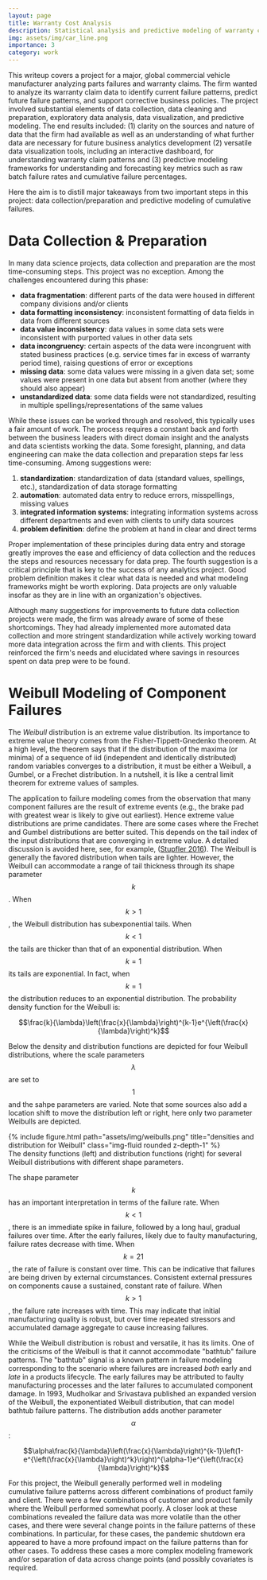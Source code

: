 ```yaml
---
layout: page
title: Warranty Cost Analysis 
description: Statistical analysis and predictive modeling of warranty claims for a major global automotive parts manufacturer
img: assets/img/car_line.png
importance: 3
category: work
---
```


This writeup covers a project for a major, global commercial vehicle manufacturer analyzing parts failures and warranty claims. The firm wanted to analyze its warranty claim data to identify current failure patterns, predict future failure patterns, and support corrective business policies. The project involved substantial elements of data collection, data cleaning and preparation, exploratory data analysis, data visualization, and predictive modeling. The end results included: (1) clarity on the sources and nature of data that the firm had available as well as an understanding of what further data are necessary for future business analytics development (2) versatile data visualization tools, including an interactive dashboard, for understanding warranty claim patterns and (3) predictive modeling frameworks for understanding and forecasting key metrics such as raw batch failure rates and cumulative failure percentages.

Here the aim is to distill major takeaways from two important steps in this project: data collection/preparation and predictive modeling of cumulative failures.

# Data Collection & Preparation

In many data science projects, data collection and preparation are the most time-consuming steps. This project was no exception. Among the challenges encountered during this phase:

* **data fragmentation**: different parts of the data were housed in different company divisions and/or clients
* **data formatting inconsistency**: inconsistent formatting of data fields in data from different sources
* **data value inconsistency**: data values in some data sets were inconsistent with purported values in other data sets
* **data incongruency**: certain aspects of the data were incongruent with stated business practices (e.g. service times far in excess of warranty period time), raising questions of error or exceptions
* **missing data**: some data values were missing in a given data set; some values were present in one data but absent from another (where they should also appear)
* **unstandardized data**: some data fields were not standardized, resulting in multiple spellings/representations of the same values

While these issues can be worked through and resolved, this typically uses a fair amount of work. The process requires a constant back and forth between the business leaders with direct domain insight and the analysts and data scientists working the data. Some foresight, planning, and data engineering can make the data collection and preparation steps far less time-consuming. Among suggestions were:

1. **standardization**: standardization of data (standard values, spellings, etc.), standardization of data storage formatting
2. **automation**: automated data entry to reduce errors, misspellings, missing values
3. **integrated information systems**: integrating information systems across different departments and even with clients to unify data sources
4. **problem definition**: define the problem at hand in clear and direct terms

Proper implementation of these principles during data entry and storage greatly improves the ease and efficiency of data collection and the reduces the steps and resources necessary for data prep. The fourth suggestion is a critical principle that is key to the success of any analytics project. Good problem definition makes it clear what data is needed and what modeling frameworks might be worth exploring. Data projects are only valuable insofar as they are in line with an organization's objectives.

Although many suggestions for improvements to future data collection projects were made, the firm was already aware of some of these shortcomings. They had already implemented more automated data collection and more stringent standardization while actively working toward more data integration across the firm and with clients. This project reinforced the firm's needs and elucidated where savings in resources spent on data prep were to be found.

# Weibull Modeling of Component Failures

The *Weibull* distribution is an extreme value distribution. Its importance to extreme value theory comes from the Fisher-Tippett-Gnedenko theorem. At a high level, the theorem says that if the distribution of the maxima (or minima) of a sequence of iid (independent and identically distributed) random variables converges to a distribution, it must be either a Weibull, a Gumbel, or a Frechet distribution. In a nutshell, it is like a central limit theorem for extreme values of samples.

The application to failure modeling comes from the observation that many component failures are the result of extreme events (e.g., the brake pad with greatest wear is likely to give out earliest). Hence extreme value distributions are prime candidates. There are some cases where the Frechet and Gumbel distributions are better suited. This depends on the tail index of the input distributions that are converging in extreme value. A detailed discussion is avoided here, see, for example, (<a href="https://doi.org/10.1016/j.jmva.2015.10.015">Stupfler 2016</a>). The Weibull is generally the favored distribution when tails are lighter. However, the Weibull can accommodate a range of tail thickness through its shape parameter $$k$$. When $$k>1$$, the Weibull distribution has subexponential tails. When $$k<1$$ the tails are thicker than that of an exponential distribution. When $$k=1$$ its tails are exponential. In fact, when $$k=1$$ the distribution reduces to an exponential distribution. The probability density function for the Weibull is:

$$\frac{k}{\lambda}\left(\frac{x}{\lambda}\right)^{k-1}e^{\left(\frac{x}{\lambda}\right)^k}$$

Below the density and distribution functions are depicted for four Weibull distributions, where the scale parameters $$\lambda$$ are set to $$1$$ and the sahpe parameters are varied. Note that some sources also add a location shift to move the distribution left or right, here only two parameter Weibulls are depicted. 

<div class="row">
    <div class="col-sm mt-3 mt-md-0">
        {% include figure.html path="assets/img/weibulls.png" title="densities and distribution for Weibull" class="img-fluid rounded z-depth-1" %}
    </div>
</div>
<div class="caption">
    The density functions (left) and distribution functions (right) for several Weibull distributions with different shape parameters.
</div>

The shape parameter $$k$$ has an important interpretation in terms of the failure rate. When $$k<1$$, there is an immediate spike in failure, followed by a long haul, gradual failures over time. After the early failures, likely due to faulty manufacturing, failure rates decrease with time. When $$k=21$$, the rate of failure is constant over time. This can be indicative that failures are being driven by external circumstances. Consistent external pressures on components cause a sustained, constant rate of failure. When $$k>1$$, the failure rate increases with time. This may indicate that initial manufacturing quality is robust, but over time repeated stressors and accumulated damage aggregate to cause increasing failures.

While the Weibull distribution is robust and versatile, it has its limits. One of the criticisms of the Weibull is that it cannot accommodate "bathtub" failure patterns. The "bathtub" signal is a known pattern in failure modeling corresponding to the scenario where failures are increased *both* early and *late* in a products lifecycle. The early failures may be attributed to faulty manufacturing processes and the later failures to accumulated component damage. In 1993, Mudholkar and Srivastava published an expanded version of the Weibull, the exponentiated Weibull distribution, that can model bathtub failure patterns. The distribution adds another parameter $$\alpha$$:

$$\alpha\frac{k}{\lambda}\left(\frac{x}{\lambda}\right)^{k-1}\left(1-e^{\left(\frac{x}{\lambda}\right)^k}\right)^{\alpha-1}e^{\left(\frac{x}{\lambda}\right)^k}$$

For this project, the Weibull generally performed well in modeling cumulative failure patterns across different combinations of product family and client. There were a few combinations of customer and product family where the Weibull performed somewhat poorly. A closer look at these combinations revealed the failure data was more volatile than the other cases, and there were several change points in the failure patterns of these combinations. In particular, for these cases, the pandemic shutdown era appeared to have a more profound impact on the failure patterns than for other cases. To address these cases a more complex modeling framework and/or separation of data across change points (and possibly covariates is required.
